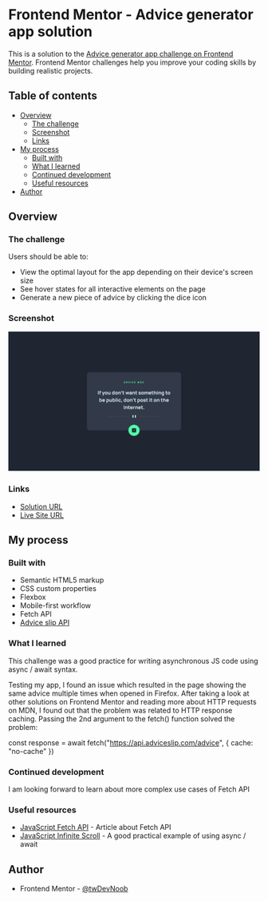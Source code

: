 # Frontend Mentor - Advice generator app solution

This is a solution to the [Advice generator app challenge on Frontend Mentor](https://www.frontendmentor.io/challenges/advice-generator-app-QdUG-13db). Frontend Mentor challenges help you improve your coding skills by building realistic projects.

## Table of contents

-   [Overview](#overview)
    -   [The challenge](#the-challenge)
    -   [Screenshot](#screenshot)
    -   [Links](#links)
-   [My process](#my-process)
    -   [Built with](#built-with)
    -   [What I learned](#what-i-learned)
    -   [Continued development](#continued-development)
    -   [Useful resources](#useful-resources)
-   [Author](#author)

## Overview

### The challenge

Users should be able to:

-   View the optimal layout for the app depending on their device's screen size
-   See hover states for all interactive elements on the page
-   Generate a new piece of advice by clicking the dice icon

### Screenshot

![](./images/screenshot.png)

### Links

-   [Solution URL](https://github.com/c0dehamster/advice-generator-app/settings/pages)
-   [Live Site URL](https://c0dehamster.github.io/advice-generator-app/)

## My process

### Built with

-   Semantic HTML5 markup
-   CSS custom properties
-   Flexbox
-   Mobile-first workflow
-   Fetch API
-   [Advice slip API](https://api.adviceslip.com/)

### What I learned

This challenge was a good practice for writing asynchronous JS code using async / await syntax.

Testing my app, I found an issue which resulted in the page showing the same advice multiple times when opened in Firefox. After taking a look at other solutions on Frontend Mentor and reading more about HTTP requests on MDN, I found out that the problem was related to HTTP response caching. Passing the 2nd argument to the fetch() function solved the problem:

const response = await fetch("https://api.adviceslip.com/advice", { cache: "no-cache" })

### Continued development

I am looking forward to learn about more complex use cases of Fetch API

### Useful resources

-   [JavaScript Fetch API](https://www.javascripttutorial.net/javascript-fetch-api/) - Article about Fetch API
-   [JavaScript Infinite Scroll](https://www.javascripttutorial.net/javascript-dom/javascript-infinite-scroll/) - A good practical example of using async / await

## Author

-   Frontend Mentor - [@twDevNoob](https://www.frontendmentor.io/profile/twDevNoob)
